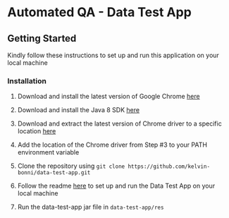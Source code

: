 # Automated QA - Data Test App

## Getting Started

Kindly follow these instructions to set up and run this application on your local machine

### Installation

1. Download and install the latest version of Google Chrome [here](https://www.google.com/chrome)

2. Download and install the Java 8 SDK [here](http://www.oracle.com/technetwork/java/javase/downloads/index.html)

3. Download and extract the latest version of Chrome driver to a specific location [here](https://chromedriver.chromium.org/downloads)

4. Add the location of the Chrome driver from Step #3 to your PATH environment variable

5. Clone the repository using `git clone https://github.com/kelvin-bonni/data-test-app.git`

6. Follow the readme [here](https://github.com/mPharma/qa-take-home-test) to set up and run the Data Test App on your local machine 

7. Run the data-test-app jar file in `data-test-app/res`